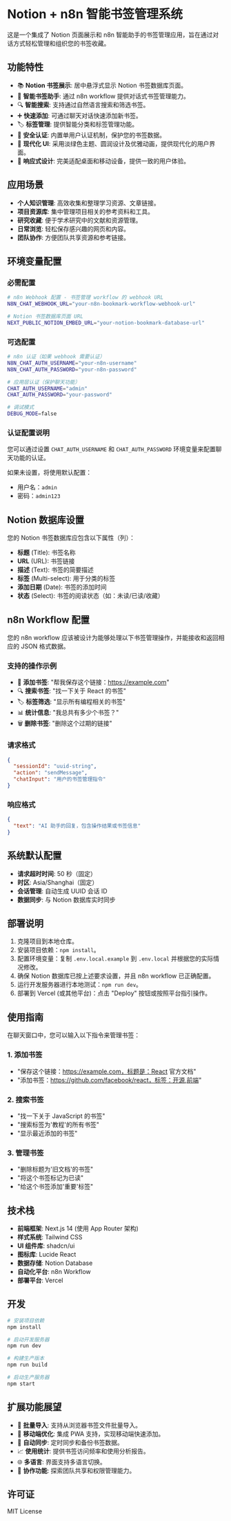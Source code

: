 # Notion + n8n 智能书签管理系统

这是一个集成了 Notion 页面展示和 n8n 智能助手的书签管理应用，旨在通过对话方式轻松管理和组织您的书签收藏。

## 功能特性

-   📚 **Notion 书签展示**: 居中悬浮式显示 Notion 书签数据库页面。
-   🤖 **智能书签助手**: 通过 n8n workflow 提供对话式书签管理能力。
-   🔍 **智能搜索**: 支持通过自然语言搜索和筛选书签。
-   ➕ **快速添加**: 可通过聊天对话快速添加新书签。
-   🏷️ **标签管理**: 提供智能分类和标签管理功能。
-   🔐 **安全认证**: 内置单用户认证机制，保护您的书签数据。
-   🎨 **现代化 UI**: 采用淡绿色主题、圆润设计及优雅动画，提供现代化的用户界面。
-   📱 **响应式设计**: 完美适配桌面和移动设备，提供一致的用户体验。

## 应用场景

-   **个人知识管理**: 高效收集和整理学习资源、文章链接。
-   **项目资源库**: 集中管理项目相关的参考资料和工具。
-   **研究收藏**: 便于学术研究中的文献和资源管理。
-   **日常浏览**: 轻松保存感兴趣的网页和内容。
-   **团队协作**: 方便团队共享资源和参考链接。

## 环境变量配置

### 必需配置

```bash
# n8n Webhook 配置 - 书签管理 workflow 的 webhook URL
N8N_CHAT_WEBHOOK_URL="your-n8n-bookmark-workflow-webhook-url"

# Notion 书签数据库页面 URL
NEXT_PUBLIC_NOTION_EMBED_URL="your-notion-bookmark-database-url"
```

### 可选配置

```bash
# n8n 认证（如果 webhook 需要认证）
N8N_CHAT_AUTH_USERNAME="your-n8n-username"
N8N_CHAT_AUTH_PASSWORD="your-n8n-password"

# 应用层认证（保护聊天功能）
CHAT_AUTH_USERNAME="admin"
CHAT_AUTH_PASSWORD="your-password"

# 调试模式
DEBUG_MODE=false
```

### 认证配置说明

您可以通过设置 `CHAT_AUTH_USERNAME` 和 `CHAT_AUTH_PASSWORD` 环境变量来配置聊天功能的认证。

如果未设置，将使用默认配置：
-   用户名：`admin`
-   密码：`admin123`

## Notion 数据库设置

您的 Notion 书签数据库应包含以下属性（列）：

-   **标题** (Title): 书签名称
-   **URL** (URL): 书签链接
-   **描述** (Text): 书签的简要描述
-   **标签** (Multi-select): 用于分类的标签
-   **添加日期** (Date): 书签的添加时间
-   **状态** (Select): 书签的阅读状态（如：未读/已读/收藏）

## n8n Workflow 配置

您的 n8n workflow 应该被设计为能够处理以下书签管理操作，并能接收和返回相应的 JSON 格式数据。

### 支持的操作示例
-   📝 **添加书签**: "帮我保存这个链接：https://example.com"
-   🔍 **搜索书签**: "找一下关于 React 的书签"
-   🏷️ **标签筛选**: "显示所有编程相关的书签"
-   📊 **统计信息**: "我总共有多少个书签？"
-   🗑️ **删除书签**: "删除这个过期的链接"

### 请求格式
```json
{
  "sessionId": "uuid-string",
  "action": "sendMessage",
  "chatInput": "用户的书签管理指令"
}
```

### 响应格式
```json
{
  "text": "AI 助手的回复，包含操作结果或书签信息"
}
```

## 系统默认配置

-   **请求超时时间**: 50 秒（固定）
-   **时区**: Asia/Shanghai（固定）
-   **会话管理**: 自动生成 UUID 会话 ID
-   **数据同步**: 与 Notion 数据库实时同步

## 部署说明

1.  克隆项目到本地仓库。
2.  安装项目依赖：`npm install`。
3.  配置环境变量：复制 `.env.local.example` 到 `.env.local` 并根据您的实际情况修改。
4.  确保 Notion 数据库已按上述要求设置，并且 n8n workflow 已正确配置。
5.  运行开发服务器进行本地测试：`npm run dev`。
6.  部署到 Vercel (或其他平台)：点击 "Deploy" 按钮或按照平台指引操作。

## 使用指南

在聊天窗口中，您可以输入以下指令来管理书签：

### 1. 添加书签
-   "保存这个链接：https://example.com，标题是：React 官方文档"
-   "添加书签：https://github.com/facebook/react，标签：开源,前端"

### 2. 搜索书签
-   "找一下关于 JavaScript 的书签"
-   "搜索标签为'教程'的所有书签"
-   "显示最近添加的书签"

### 3. 管理书签
-   "删除标题为'旧文档'的书签"
-   "将这个书签标记为已读"
-   "给这个书签添加'重要'标签"

## 技术栈

-   **前端框架**: Next.js 14 (使用 App Router 架构)
-   **样式系统**: Tailwind CSS
-   **UI 组件库**: shadcn/ui
-   **图标库**: Lucide React
-   **数据存储**: Notion Database
-   **自动化平台**: n8n Workflow
-   **部署平台**: Vercel

## 开发

```bash
# 安装项目依赖
npm install

# 启动开发服务器
npm run dev

# 构建生产版本
npm run build

# 启动生产服务器
npm start
```

## 扩展功能展望

-   🔗 **批量导入**: 支持从浏览器书签文件批量导入。
-   📱 **移动端优化**: 集成 PWA 支持，实现移动端快速添加。
-   🔄 **自动同步**: 定时同步和备份书签数据。
-   📈 **使用统计**: 提供书签访问频率和使用分析报告。
-   🌐 **多语言**: 界面支持多语言切换。
-   👥 **协作功能**: 探索团队共享和权限管理能力。

## 许可证

MIT License
